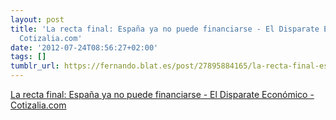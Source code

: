```yaml
---
layout: post
title: 'La recta final: España ya no puede financiarse - El Disparate Económico -
  Cotizalia.com'
date: '2012-07-24T08:56:27+02:00'
tags: []
tumblr_url: https://fernando.blat.es/post/27895884165/la-recta-final-espa%C3%B1a-ya-no-puede-financiarse
---
```

[La recta final: España ya no puede financiarse - El Disparate Económico - Cotizalia.com](http://www.cotizalia.com/opinion/disparate-economico/2012/07/23/la-recta-final-espana-ya-no-puede-financiarse-7295/)  
